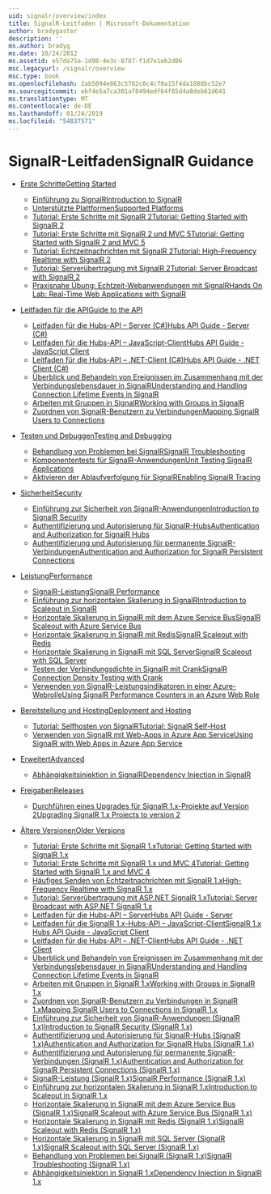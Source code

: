 ```yaml
---
uid: signalr/overview/index
title: SignalR-Leitfaden | Microsoft-Dokumentation
author: bradygaster
description: ''
ms.author: bradyg
ms.date: 10/24/2012
ms.assetid: e57da75a-1d98-4e3c-8787-f1d7e1eb2d86
msc.legacyurl: /signalr/overview
msc.type: book
ms.openlocfilehash: 2ab5094e863c5762c0c4c70a15f4da1088bc52e7
ms.sourcegitcommit: ebf4e5a7ca301af8494edf64f85d4a8deb61d641
ms.translationtype: MT
ms.contentlocale: de-DE
ms.lasthandoff: 01/24/2019
ms.locfileid: "54837571"
---
```

<a name="signalr-guidance"></a><span data-ttu-id="88e16-102">SignalR-Leitfaden</span><span class="sxs-lookup"><span data-stu-id="88e16-102">SignalR Guidance</span></span>
====================
- [<span data-ttu-id="88e16-103">Erste Schritte</span><span class="sxs-lookup"><span data-stu-id="88e16-103">Getting Started</span></span>](getting-started/index.md)

    - [<span data-ttu-id="88e16-104">Einführung zu SignalR</span><span class="sxs-lookup"><span data-stu-id="88e16-104">Introduction to SignalR</span></span>](getting-started/introduction-to-signalr.md)
    - [<span data-ttu-id="88e16-105">Unterstützte Plattformen</span><span class="sxs-lookup"><span data-stu-id="88e16-105">Supported Platforms</span></span>](getting-started/supported-platforms.md)
    - [<span data-ttu-id="88e16-106">Tutorial: Erste Schritte mit SignalR 2</span><span class="sxs-lookup"><span data-stu-id="88e16-106">Tutorial: Getting Started with SignalR 2</span></span>](getting-started/tutorial-getting-started-with-signalr.md)
    - [<span data-ttu-id="88e16-107">Tutorial: Erste Schritte mit SignalR 2 und MVC 5</span><span class="sxs-lookup"><span data-stu-id="88e16-107">Tutorial: Getting Started with SignalR 2 and MVC 5</span></span>](getting-started/tutorial-getting-started-with-signalr-and-mvc.md)
    - [<span data-ttu-id="88e16-108">Tutorial: Echtzeitnachrichten mit SignalR 2</span><span class="sxs-lookup"><span data-stu-id="88e16-108">Tutorial: High-Frequency Realtime with SignalR 2</span></span>](getting-started/tutorial-high-frequency-realtime-with-signalr.md)
    - [<span data-ttu-id="88e16-109">Tutorial: Serverübertragung mit SignalR 2</span><span class="sxs-lookup"><span data-stu-id="88e16-109">Tutorial: Server Broadcast with SignalR 2</span></span>](getting-started/tutorial-server-broadcast-with-signalr.md)
    - [<span data-ttu-id="88e16-110">Praxisnahe Übung: Echtzeit-Webanwendungen mit SignalR</span><span class="sxs-lookup"><span data-stu-id="88e16-110">Hands On Lab: Real-Time Web Applications with SignalR</span></span>](getting-started/real-time-web-applications-with-signalr.md)
- [<span data-ttu-id="88e16-111">Leitfaden für die API</span><span class="sxs-lookup"><span data-stu-id="88e16-111">Guide to the API</span></span>](guide-to-the-api/index.md)

    - [<span data-ttu-id="88e16-112">Leitfaden für die Hubs-API – Server (C#)</span><span class="sxs-lookup"><span data-stu-id="88e16-112">Hubs API Guide - Server (C#)</span></span>](guide-to-the-api/hubs-api-guide-server.md)
    - [<span data-ttu-id="88e16-113">Leitfaden für die Hubs-API – JavaScript-Client</span><span class="sxs-lookup"><span data-stu-id="88e16-113">Hubs API Guide - JavaScript Client</span></span>](guide-to-the-api/hubs-api-guide-javascript-client.md)
    - [<span data-ttu-id="88e16-114">Leitfaden für die Hubs-API – .NET-Client (C#)</span><span class="sxs-lookup"><span data-stu-id="88e16-114">Hubs API Guide - .NET Client (C#)</span></span>](guide-to-the-api/hubs-api-guide-net-client.md)
    - [<span data-ttu-id="88e16-115">Überblick und Behandeln von Ereignissen im Zusammenhang mit der Verbindungslebensdauer in SignalR</span><span class="sxs-lookup"><span data-stu-id="88e16-115">Understanding and Handling Connection Lifetime Events in SignalR</span></span>](guide-to-the-api/handling-connection-lifetime-events.md)
    - [<span data-ttu-id="88e16-116">Arbeiten mit Gruppen in SignalR</span><span class="sxs-lookup"><span data-stu-id="88e16-116">Working with Groups in SignalR</span></span>](guide-to-the-api/working-with-groups.md)
    - [<span data-ttu-id="88e16-117">Zuordnen von SignalR-Benutzern zu Verbindungen</span><span class="sxs-lookup"><span data-stu-id="88e16-117">Mapping SignalR Users to Connections</span></span>](guide-to-the-api/mapping-users-to-connections.md)
- [<span data-ttu-id="88e16-118">Testen und Debuggen</span><span class="sxs-lookup"><span data-stu-id="88e16-118">Testing and Debugging</span></span>](testing-and-debugging/index.md)

    - [<span data-ttu-id="88e16-119">Behandlung von Problemen bei SignalR</span><span class="sxs-lookup"><span data-stu-id="88e16-119">SignalR Troubleshooting</span></span>](testing-and-debugging/troubleshooting.md)
    - [<span data-ttu-id="88e16-120">Komponententests für SignalR-Anwendungen</span><span class="sxs-lookup"><span data-stu-id="88e16-120">Unit Testing SignalR Applications</span></span>](testing-and-debugging/unit-testing-signalr-applications.md)
    - [<span data-ttu-id="88e16-121">Aktivieren der Ablaufverfolgung für SignalR</span><span class="sxs-lookup"><span data-stu-id="88e16-121">Enabling SignalR Tracing</span></span>](testing-and-debugging/enabling-signalr-tracing.md)
- [<span data-ttu-id="88e16-122">Sicherheit</span><span class="sxs-lookup"><span data-stu-id="88e16-122">Security</span></span>](security/index.md)

    - [<span data-ttu-id="88e16-123">Einführung zur Sicherheit von SignalR-Anwendungen</span><span class="sxs-lookup"><span data-stu-id="88e16-123">Introduction to SignalR Security</span></span>](security/introduction-to-security.md)
    - [<span data-ttu-id="88e16-124">Authentifizierung und Autorisierung für SignalR-Hubs</span><span class="sxs-lookup"><span data-stu-id="88e16-124">Authentication and Authorization for SignalR Hubs</span></span>](security/hub-authorization.md)
    - [<span data-ttu-id="88e16-125">Authentifizierung und Autorisierung für permanente SignalR-Verbindungen</span><span class="sxs-lookup"><span data-stu-id="88e16-125">Authentication and Authorization for SignalR Persistent Connections</span></span>](security/persistent-connection-authorization.md)
- [<span data-ttu-id="88e16-126">Leistung</span><span class="sxs-lookup"><span data-stu-id="88e16-126">Performance</span></span>](performance/index.md)

    - [<span data-ttu-id="88e16-127">SignalR-Leistung</span><span class="sxs-lookup"><span data-stu-id="88e16-127">SignalR Performance</span></span>](performance/signalr-performance.md)
    - [<span data-ttu-id="88e16-128">Einführung zur horizontalen Skalierung in SignalR</span><span class="sxs-lookup"><span data-stu-id="88e16-128">Introduction to Scaleout in SignalR</span></span>](performance/scaleout-in-signalr.md)
    - [<span data-ttu-id="88e16-129">Horizontale Skalierung in SignalR mit dem Azure Service Bus</span><span class="sxs-lookup"><span data-stu-id="88e16-129">SignalR Scaleout with Azure Service Bus</span></span>](performance/scaleout-with-windows-azure-service-bus.md)
    - [<span data-ttu-id="88e16-130">Horizontale Skalierung in SignalR mit Redis</span><span class="sxs-lookup"><span data-stu-id="88e16-130">SignalR Scaleout with Redis</span></span>](performance/scaleout-with-redis.md)
    - [<span data-ttu-id="88e16-131">Horizontale Skalierung in SignalR mit SQL Server</span><span class="sxs-lookup"><span data-stu-id="88e16-131">SignalR Scaleout with SQL Server</span></span>](performance/scaleout-with-sql-server.md)
    - [<span data-ttu-id="88e16-132">Testen der Verbindungsdichte in SignalR mit Crank</span><span class="sxs-lookup"><span data-stu-id="88e16-132">SignalR Connection Density Testing with Crank</span></span>](performance/signalr-connection-density-testing-with-crank.md)
    - [<span data-ttu-id="88e16-133">Verwenden von SignalR-Leistungsindikatoren in einer Azure-Webrolle</span><span class="sxs-lookup"><span data-stu-id="88e16-133">Using SignalR Performance Counters in an Azure Web Role</span></span>](performance/using-signalr-performance-counters-in-an-azure-web-role.md)
- [<span data-ttu-id="88e16-134">Bereitstellung und Hosting</span><span class="sxs-lookup"><span data-stu-id="88e16-134">Deployment and Hosting</span></span>](deployment/index.md)

    - [<span data-ttu-id="88e16-135">Tutorial: Selfhosten von SignalR</span><span class="sxs-lookup"><span data-stu-id="88e16-135">Tutorial: SignalR Self-Host</span></span>](deployment/tutorial-signalr-self-host.md)
    - [<span data-ttu-id="88e16-136">Verwenden von SignalR mit Web-Apps in Azure App Service</span><span class="sxs-lookup"><span data-stu-id="88e16-136">Using SignalR with Web Apps in Azure App Service</span></span>](deployment/using-signalr-with-azure-web-sites.md)
- [<span data-ttu-id="88e16-137">Erweitert</span><span class="sxs-lookup"><span data-stu-id="88e16-137">Advanced</span></span>](advanced/index.md)

    - [<span data-ttu-id="88e16-138">Abhängigkeitsinjektion in SignalR</span><span class="sxs-lookup"><span data-stu-id="88e16-138">Dependency Injection in SignalR</span></span>](advanced/dependency-injection.md)
- [<span data-ttu-id="88e16-139">Freigaben</span><span class="sxs-lookup"><span data-stu-id="88e16-139">Releases</span></span>](releases/index.md)

    - [<span data-ttu-id="88e16-140">Durchführen eines Upgrades für SignalR 1.x-Projekte auf Version 2</span><span class="sxs-lookup"><span data-stu-id="88e16-140">Upgrading SignalR 1.x Projects to version 2</span></span>](releases/upgrading-signalr-1x-projects-to-20.md)
- [<span data-ttu-id="88e16-141">Ältere Versionen</span><span class="sxs-lookup"><span data-stu-id="88e16-141">Older Versions</span></span>](older-versions/index.md)

    - [<span data-ttu-id="88e16-142">Tutorial: Erste Schritte mit SignalR 1.x</span><span class="sxs-lookup"><span data-stu-id="88e16-142">Tutorial: Getting Started with SignalR 1.x</span></span>](older-versions/tutorial-getting-started-with-signalr.md)
    - [<span data-ttu-id="88e16-143">Tutorial: Erste Schritte mit SignalR 1.x und MVC 4</span><span class="sxs-lookup"><span data-stu-id="88e16-143">Tutorial: Getting Started with SignalR 1.x and MVC 4</span></span>](older-versions/tutorial-getting-started-with-signalr-and-mvc-4.md)
    - [<span data-ttu-id="88e16-144">Häufiges Senden von Echtzeitnachrichten mit SignalR 1.x</span><span class="sxs-lookup"><span data-stu-id="88e16-144">High-Frequency Realtime with SignalR 1.x</span></span>](older-versions/tutorial-high-frequency-realtime-with-signalr.md)
    - [<span data-ttu-id="88e16-145">Tutorial: Serverübertragung mit ASP.NET SignalR 1.x</span><span class="sxs-lookup"><span data-stu-id="88e16-145">Tutorial: Server Broadcast with ASP.NET SignalR 1.x</span></span>](older-versions/tutorial-server-broadcast-with-aspnet-signalr.md)
    - [<span data-ttu-id="88e16-146">Leitfaden für die Hubs-API – Server</span><span class="sxs-lookup"><span data-stu-id="88e16-146">Hubs API Guide - Server</span></span>](older-versions/signalr-1x-hubs-api-guide-server.md)
    - [<span data-ttu-id="88e16-147">Leitfaden für die SignalR 1.x-Hubs-API – JavaScript-Client</span><span class="sxs-lookup"><span data-stu-id="88e16-147">SignalR 1.x Hubs API Guide - JavaScript Client</span></span>](older-versions/signalr-1x-hubs-api-guide-javascript-client.md)
    - [<span data-ttu-id="88e16-148">Leitfaden für die Hubs-API – .NET-Client</span><span class="sxs-lookup"><span data-stu-id="88e16-148">Hubs API Guide - .NET Client</span></span>](older-versions/signalr-1x-hubs-api-guide-net-client.md)
    - [<span data-ttu-id="88e16-149">Überblick und Behandeln von Ereignissen im Zusammenhang mit der Verbindungslebensdauer in SignalR</span><span class="sxs-lookup"><span data-stu-id="88e16-149">Understanding and Handling Connection Lifetime Events in SignalR</span></span>](older-versions/handling-connection-lifetime-events.md)
    - [<span data-ttu-id="88e16-150">Arbeiten mit Gruppen in SignalR 1.x</span><span class="sxs-lookup"><span data-stu-id="88e16-150">Working with Groups in SignalR 1.x</span></span>](older-versions/working-with-groups.md)
    - [<span data-ttu-id="88e16-151">Zuordnen von SignalR-Benutzern zu Verbindungen in SignalR 1.x</span><span class="sxs-lookup"><span data-stu-id="88e16-151">Mapping SignalR Users to Connections in SignalR 1.x</span></span>](older-versions/mapping-users-to-connections.md)
    - [<span data-ttu-id="88e16-152">Einführung zur Sicherheit von SignalR-Anwendungen (SignalR 1.x)</span><span class="sxs-lookup"><span data-stu-id="88e16-152">Introduction to SignalR Security (SignalR 1.x)</span></span>](older-versions/introduction-to-security.md)
    - [<span data-ttu-id="88e16-153">Authentifizierung und Autorisierung für SignalR-Hubs (SignalR 1.x)</span><span class="sxs-lookup"><span data-stu-id="88e16-153">Authentication and Authorization for SignalR Hubs (SignalR 1.x)</span></span>](older-versions/hub-authorization.md)
    - [<span data-ttu-id="88e16-154">Authentifizierung und Autorisierung für permanente SignalR-Verbindungen (SignalR 1.x)</span><span class="sxs-lookup"><span data-stu-id="88e16-154">Authentication and Authorization for SignalR Persistent Connections (SignalR 1.x)</span></span>](older-versions/persistent-connection-authorization.md)
    - [<span data-ttu-id="88e16-155">SignalR-Leistung (SignalR 1.x)</span><span class="sxs-lookup"><span data-stu-id="88e16-155">SignalR Performance (SignalR 1.x)</span></span>](older-versions/signalr-performance.md)
    - [<span data-ttu-id="88e16-156">Einführung zur horizontalen Skalierung in SignalR 1.x</span><span class="sxs-lookup"><span data-stu-id="88e16-156">Introduction to Scaleout in SignalR 1.x</span></span>](older-versions/scaleout-in-signalr.md)
    - [<span data-ttu-id="88e16-157">Horizontale Skalierung in SignalR mit dem Azure Service Bus (SignalR 1.x)</span><span class="sxs-lookup"><span data-stu-id="88e16-157">SignalR Scaleout with Azure Service Bus (SignalR 1.x)</span></span>](older-versions/scaleout-with-windows-azure-service-bus.md)
    - [<span data-ttu-id="88e16-158">Horizontale Skalierung in SignalR mit Redis (SignalR 1.x)</span><span class="sxs-lookup"><span data-stu-id="88e16-158">SignalR Scaleout with Redis (SignalR 1.x)</span></span>](older-versions/scaleout-with-redis.md)
    - [<span data-ttu-id="88e16-159">Horizontale Skalierung in SignalR mit SQL Server (SignalR 1.x)</span><span class="sxs-lookup"><span data-stu-id="88e16-159">SignalR Scaleout with SQL Server (SignalR 1.x)</span></span>](older-versions/scaleout-with-sql-server.md)
    - [<span data-ttu-id="88e16-160">Behandlung von Problemen bei SignalR (SignalR 1.x)</span><span class="sxs-lookup"><span data-stu-id="88e16-160">SignalR Troubleshooting (SignalR 1.x)</span></span>](older-versions/troubleshooting.md)
    - [<span data-ttu-id="88e16-161">Abhängigkeitsinjektion in SignalR 1.x</span><span class="sxs-lookup"><span data-stu-id="88e16-161">Dependency Injection in SignalR 1.x</span></span>](older-versions/dependency-injection.md)
